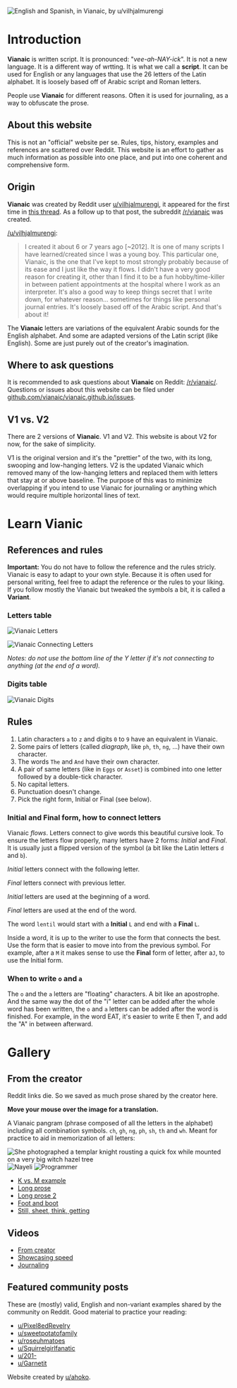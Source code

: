 
![English and Spanish, in Vianaic, by u/vilhjalmurengi](imgs/creator/001.jpg "English and Spanish, in Vianaic, by u/vilhjalmurengi")

# Introduction

**Vianaic** is written script. It is pronounced: "*vee-ah-NAY-ick*". It is not a new language. It is a different way of wrtting. It is what we call a **script**. It can be used for English or any languages that use the 26 letters of the Latin alphabet. It is loosely based off of Arabic script and Roman letters.

People use **Vianaic** for different reasons. Often it is used for journaling, as a way to obfuscate the prose.

## About this website

This is not an "official" website per se. Rules, tips, history, examples and references are scattered over Reddit. This website is an effort to gather as much information as possible into one place, and put into one coherent and comprehensive form.

## Origin

**Vianaic** was created by Reddit user [u/vilhjalmurengi](https://reddit.com/u/vilhjalmurengi), it appeared for the first time in [this thread](https://www.reddit.com/r/Handwriting/comments/7x3hki/i_originally_created_this_script_its_not_a/). As a follow up to that post, the subreddit [/r/vianaic](https://reddit.com/r/vianaic) was created.

[/u/vilhjalmurengi](https://reddit.com/u/vilhjalmurengi):

> I created it about 6 or 7 years ago [~2012]. It is one of many scripts I have learned/created since I was a young boy. This particular one, Vianaic, is the one that I've kept to most strongly probably because of its ease and I just like the way it flows. I didn't have a very good reason for creating it, other than I find it to be a fun hobby/time-killer in between patient appointments at the hospital where I work as an interpreter. It's also a good way to keep things secret that I write down, for whatever reason… sometimes for things like personal journal entries. It's loosely based off of the Arabic script. And that's about it!

The **Vianaic** letters are variations of the equivalent Arabic sounds for the English alphabet. And some are adapted versions of the Latin script (like English). Some are just purely out of the creator's imagination.

## Where to ask questions

It is recommended to ask questions about **Vianaic** on Reddit: [/r/vianaic/](https://reddit.com/r/vianaic). Questions or issues about this website can be filed under [github.com/vianaic/vianaic.github.io/issues](https://github.com/vianaic/vianaic.github.io/issues).

## V1 vs. V2

There are 2 versions of **Vianaic**. V1 and V2. This website is about V2 for now, for the sake of simplicity. 

V1 is the original version and it's the "prettier" of the two, with its long, swooping and low-hanging letters. V2 is the updated Vianaic which removed many of the low-hanging letters and replaced them with letters that stay at or above baseline. The purpose of this was to minimize overlapping if you intend to use Vianaic for journaling or anything which would require multiple horizontal lines of text.

# Learn Vianic

## References and rules

**Important:** You do not have to follow the reference and the rules stricly. Vianaic is easy to adapt to your own style. Because it is often used for personal writing, feel free to adapt the reference or the rules to your liking. If you follow mostly the Vianaic but tweaked the symbols a bit, it is called a **Variant**.

### Letters table

![Vianaic Letters](./refs/letters.jpg "Vianaic Letters")

![Vianaic Connecting Letters](./refs/connect.jpg "Vianaic Connecting Letters")

*Notes: do not use the bottom line of the Y letter if it's not connecting to anything (at the end of a word).*

### Digits table

![Vianaic Digits](./refs/digits.jpg "Vianaic Digits")


## Rules

1. Latin characters `a` to `z` and digits `0` to `9` have an equivalent in Vianaic.
2. Some pairs of letters (called *diagraph*, like `ph`, `th`, `ng`, …) have their own character.
3. The words `The` and `And` have their own character.
4. A pair of same letters (like in `Eggs` or `Asset`) is combined into one letter followed by a double-tick character.
5. No capital letters.
6. Punctuation doesn't change.
7. Pick the right form, Initial or Final (see below).

### **Initial** and **Final** form, how to connect letters

Vianaic *flows*. Letters connect to give words this beautiful cursive look. To ensure the letters flow properly, many letters have 2 forms: *Initial* and *Final*. It is usually just a flipped version of the symbol (a bit like the Latin letters `d` and `b`).

*Initial* letters connect with the following letter.

*Final* letters connect with previous letter.

*Initial* letters are used at the beginning of a word.

*Final* letters are used at the end of the word.

The word `lentil` would start with a **Initial** `L` and end with a **Final** `L`.

Inside a word, it is up to the writer to use the form that connects the best. Use the form that is easier to move into from the previous symbol. For example, after a `M` it makes sense to use the **Final** form of letter, after a`J`, to use the Initial form.

### When to write `o` and `a`

The `o` and the `a` letters are "floating" characters. A bit like an apostrophe. And the same way the dot of the "i" letter can be added after the whole word has been written, the `o` and `a` letters can be added after the word is finished. For example, in the word EAT, it's easier to write E then T, and add the "A" in between afterward.

# Gallery

## From the creator

Reddit links die. So we saved as much prose shared by the creator here.

**Move your mouse over the image for a translation.**

A Vianaic pangram (phrase composed of all the letters in the alphabet) including all combination symbols.  `ch`, `gh`, `ng`, `ph`, `sh`, `th` and `wh`. Meant for practice to aid in memorization of all letters:

![](./imgs/creator/pangram.jpg "She photographed a templar knight rousting a quick fox while mounted on a very big witch hazel tree")
![](./imgs/creator/nayeli.jpg "Nayeli")
![](./imgs/creator/programmer.jpg "Programmer")

* [K vs. M example](./imgs/creator/km.jpg)
* [Long prose](./imgs/creator/randomness.jpg)
* [Long prose 2](./imgs/creator/001.jpg)
* [Foot and boot](./imgs/creator/foot_boot.jpg)
* [Still, sheet, think, getting](./imgs/creator/still_sheet_think_getting.jpg)

## Videos

* [From creator](https://www.reddit.com/r/vianaic/comments/av5377/quote_about_kindness_its_very_true/)
* [Showcasing speed](https://www.reddit.com/r/vianaic/comments/akn4j8/this_is_how_fast_i_can_write/)
* [Journaling](https://www.reddit.com/r/vianaic/comments/atafvx/journaling_is_more_interesting_this_way/)

## Featured community posts

These are (mostly) valid, English and non-variant examples shared by the community on Reddit.
Good material to practice your reading:

* [u/Pixel8edRevelry](https://www.reddit.com/r/vianaic/comments/crx922/my_very_first_attempt_at_vianaic_i_love_how/)
* [u/sweetpotatofamily](https://www.reddit.com/r/vianaic/comments/cgo71n/bored_postsurgery_hand_writing_practice_concrit/)
* [u/roseuhmatoes](https://www.reddit.com/r/vianaic/comments/c8klho/this_is_my_first_time_writing_anything_other_than/)
* [u/Squirrelgirlfanatic](https://www.reddit.com/r/vianaic/comments/c5bju1/my_attempt_at_v2/)
* [u/201-](https://www.reddit.com/r/vianaic/comments/buthdz/taking_steps/)
* [u/Garnetit](https://www.reddit.com/r/vianaic/comments/bsda3e/wrote_some_random_nonsense_instead_of_sleeping/)

Website created by [u/ahoko](https://reddit.com/u/ahoko).
